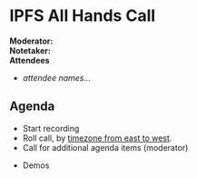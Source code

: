 # IPFS All Hands Call <!-- enter date here -->

**Moderator:**  
**Notetaker:**  
**Attendees** 
* _attendee names..._  


## Agenda

<!-- Ensure notetaker is present before you begin -->
- Start recording
- Roll call, by [timezone from east to west](../admin-guides/timezone-rollcall.md).
- Call for additional agenda items (moderator)

<!-- Add items above this line. Use this format:
  - Item (@your_name: @target_audience)
-->

- Demos

<!-- After each call, it is the responsibility of the notetaker to save the last
version of the notes in a file in ipfs/pm/meeting-notes, by opening a branch and
submitting a PR. -->
